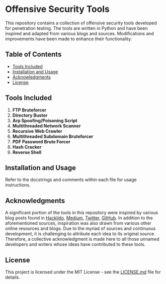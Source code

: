 # Offensive Security Tools

This repository contains a collection of offensive security tools developed for penetration testing. The tools are written in Python and have been inspired and adapted from various blogs and sources. Modifications and improvements have been made to enhance their functionality.

## Table of Contents

- [Tools Included](#tools-included)
- [Installation and Usage](#installation-and-usage)
- [Acknowledgments](#acknowledgments)
- [License](#license)

## Tools Included

1. **FTP Bruteforcer**
2. **Directory Buster** 
3. **Arp Spoofing/Poisoning Script**
4. **Multithreaded Network Scanner**
5. **Recursive Web Crawler**
6. **Multithreaded Subdomain Bruteforcer**
7. **PDF Password Brute Forcer**
8. **Hash Cracker**
9. **Reverse Shell**

## Installation and Usage

Refer to the docstrings and comments within each file for usage instructions.

## Acknowledgments

A significant portion of the tools in this repository were inspired by various blog posts found in [Hacklido](https://hacklido.com/), [Medium](https://medium.com/), [Twitter](https://twitter.com/), [GitHub](https://github.com/). In addition to the aforementioned sources, inspiration was also drawn from various other online resources and blogs. Due to the myriad of sources and continuous development, it is challenging to attribute each idea to its original source. Therefore, a collective acknowledgment is made here to all those unnamed developers and writers whose ideas have contributed to these tools.

## License

This project is licensed under the MIT License - see the [LICENSE.md](LICENSE.md) file for details.
